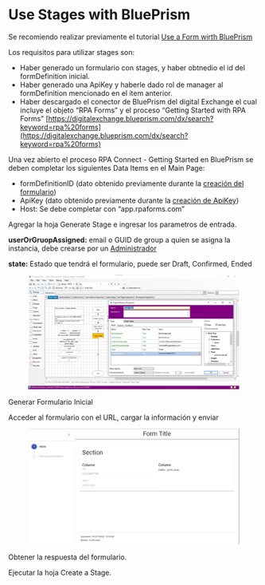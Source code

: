 # Use Stages with BluePrism

Se recomiendo realizar previamente el tutorial [Use a Form wirth BluePrism](../../getting-started/use-a-form/use-a-form-with-blueprism.md)

Los requisitos para utilizar stages son:

* Haber generado un formulario con stages, y haber obtnedio el id del formDefinition inicial.
* Haber generado una ApiKey y haberle dado rol de manager al formDefinition mencionado en el ítem anterior.
* Haber descargado el conector de BluePrism del digital Exchange el cual incluye el objeto “RPA Forms” y el proceso “Getting Started with RPA Forms” [https://digitalexchange.blueprism.com/dx/search?keyword=rpa%20forms](https://digitalexchange.blueprism.com/dx/search?keyword=rpa%20forms)

Una vez abierto el proceso RPA Connect - Getting Started  en BluePrism se deben completar los siguientes Data Items en el Main Page:

* formDefinitionID (dato obtenido previamente durante la [creación del formulario](../../getting-started/create-a-form.md))
* ApiKey (dato obtenido previamente durante la [creación de ApiKey](../../administrator/create-apikey.md))
* Host: Se debe completar con “app.rpaforms.com”

Agregar la hoja Generate Stage e ingresar los parametros de entrada.

**userOrGruopAssigned:** email o GUID de group a quien se asigna la instancia, debe crearse por un [Administrador](../../administrator/users-and-groups.md)

**state:** Estado que tendrá el formulario, puede ser Draft, Confirmed, Ended

<figure><img src="../../../.gitbook/assets/image.png" alt=""><figcaption></figcaption></figure>

Generar Formulario Inicial

Acceder al formulario con el URL, cargar la información y enviar

<figure><img src="../../../.gitbook/assets/image (3).png" alt=""><figcaption></figcaption></figure>

Obtener la respuesta del formulario.

Ejecutar la hoja Create a Stage.

